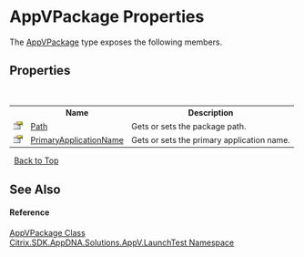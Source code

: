 # AppVPackage Properties
 

The <a href="ae967444-6d68-861b-18ee-bf83da3a756e">AppVPackage</a> type exposes the following members.


## Properties
&nbsp;<table><tr><th></th><th>Name</th><th>Description</th></tr><tr><td>![Public property](media/pubproperty.gif "Public property")</td><td><a href="86de6c50-9100-bf11-339b-95c96a241c1e">Path</a></td><td>
Gets or sets the package path.</td></tr><tr><td>![Public property](media/pubproperty.gif "Public property")</td><td><a href="565f0485-00a7-a78c-6413-15d8d14e0cf9">PrimaryApplicationName</a></td><td>
Gets or sets the primary application name.</td></tr></table>&nbsp;
<a href="#appvpackage-properties">Back to Top</a>

## See Also


#### Reference
<a href="ae967444-6d68-861b-18ee-bf83da3a756e">AppVPackage Class</a><br /><a href="1de40075-1010-0808-3567-acd27ac2a697">Citrix.SDK.AppDNA.Solutions.AppV.LaunchTest Namespace</a><br />
